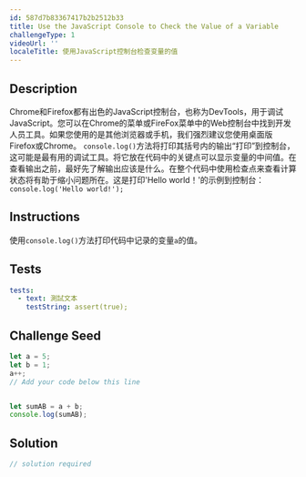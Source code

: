 ```yaml
---
id: 587d7b83367417b2b2512b33
title: Use the JavaScript Console to Check the Value of a Variable
challengeType: 1
videoUrl: ''
localeTitle: 使用JavaScript控制台检查变量的值
---
```


## Description
<section id="description"> Chrome和Firefox都有出色的JavaScript控制台，也称为DevTools，用于调试JavaScript。您可以在Chrome的菜单或FireFox菜单中的Web控制台中找到开发人员工具。如果您使用的是其他浏览器或手机，我们强烈建议您使用桌面版Firefox或Chrome。 <code>console.log()</code>方法将打印其括号内的输出“打印”到控制台，这可能是最有用的调试工具。将它放在代码中的关键点可以显示变量的中间值。在查看输出之前，最好先了解输出应该是什么。在整个代码中使用检查点来查看计算状态将有助于缩小问题所在。这是打印&#39;Hello world！&#39;的示例到控制台： <code>console.log(&#39;Hello world!&#39;);</code> </section>

## Instructions
<section id="instructions">使用<code>console.log()</code>方法打印代码中记录的变量<code>a</code>的值。 </section>

## Tests
<section id='tests'>

```yml
tests:
  - text: 測試文本
    testString: assert(true);

```

</section>

## Challenge Seed
<section id='challengeSeed'>

<div id='js-seed'>

```js
let a = 5;
let b = 1;
a++;
// Add your code below this line


let sumAB = a + b;
console.log(sumAB);

```

</div>



</section>

## Solution
<section id='solution'>

```js
// solution required
```
</section>
